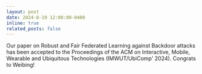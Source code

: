 ```yaml
---
layout: post
date: 2024-8-19 12:00:00-0400
inline: true
related_posts: false
---
```


Our paper on Robust and Fair Federated Learning against Backdoor attacks has been accepted to the Proceedings of the ACM on Interactive, Mobile, Wearable and Ubiquitous Technologies (IMWUT/UbiComp' 2024). Congrats to Weibing!

